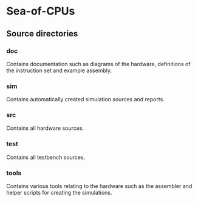 # Sea-of-CPUs

## Source directories

### doc

Contains documentation such as diagrams of the hardware, definitions of the
instruction set and example assembly.

### sim

Contains automatically created simulation sources and reports.

### src

Contains all hardware sources.

### test

Contains all testbench sources.

### tools

Contains various tools relating to the hardware such as the assembler and helper
scripts for creating the simulations.
